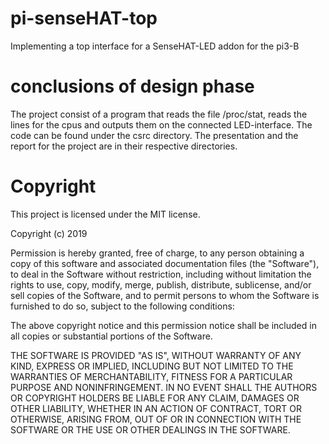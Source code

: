 # pi-senseHAT-top
Implementing a top interface for a SenseHAT-LED addon for the pi3-B


# conclusions of design phase
The project consist of a program that reads the file /proc/stat, reads the lines
for the cpus and outputs them on the connected LED-interface. The code can be
found under the csrc directory. The presentation and the report for the project
are in their respective directories. 

# Copyright

This project is licensed under the MIT license.

Copyright (c) 2019 

Permission is hereby granted, free of charge, to any person obtaining a
copy of this software and associated documentation files (the "Software"),
to deal in the Software without restriction, including without limitation
the rights to use, copy, modify, merge, publish, distribute, sublicense,
and/or sell copies of the Software, and to permit persons to whom the
Software is furnished to do so, subject to the following conditions:

The above copyright notice and this permission notice shall be included in
all copies or substantial portions of the Software.

THE SOFTWARE IS PROVIDED "AS IS", WITHOUT WARRANTY OF ANY KIND, EXPRESS OR
IMPLIED, INCLUDING BUT NOT LIMITED TO THE WARRANTIES OF MERCHANTABILITY,
FITNESS FOR A PARTICULAR PURPOSE AND NONINFRINGEMENT. IN NO EVENT SHALL THE
AUTHORS OR COPYRIGHT HOLDERS BE LIABLE FOR ANY CLAIM, DAMAGES OR OTHER
LIABILITY, WHETHER IN AN ACTION OF CONTRACT, TORT OR OTHERWISE, ARISING
FROM, OUT OF OR IN CONNECTION WITH THE SOFTWARE OR THE USE OR OTHER
DEALINGS IN THE SOFTWARE.

